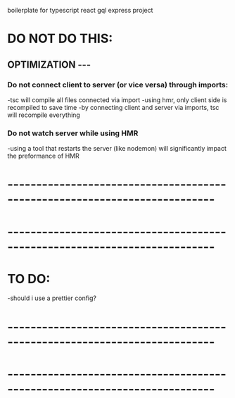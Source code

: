 boilerplate for typescript react gql express project

# DO NOT DO THIS:

## OPTIMIZATION ---

### Do not connect client to server (or vice versa) through imports:

-tsc will compile all files connected via import
-using hmr, only client side is recompiled to save time
-by connecting client and server via imports, tsc will recompile everything

### Do not watch server while using HMR

-using a tool that restarts the server (like nodemon) will significantly impact the preformance of HMR

# --------------------------------------------------------------------------

# --------------------------------------------------------------------------

# TO DO:

-should i use a prettier config?

# --------------------------------------------------------------------------

# --------------------------------------------------------------------------
